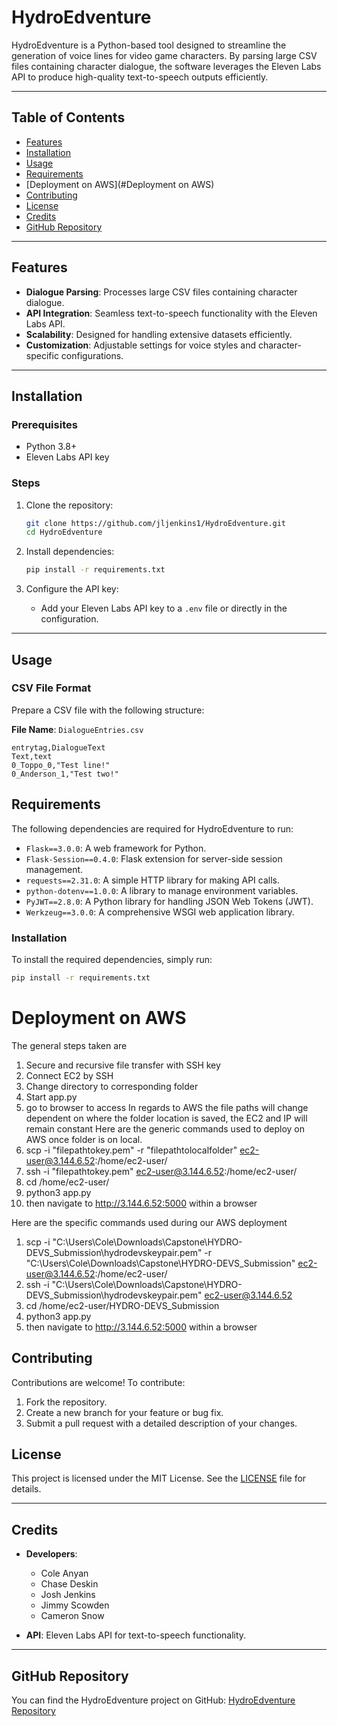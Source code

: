 # **HydroEdventure**

HydroEdventure is a Python-based tool designed to streamline the generation of voice lines for video game characters. By parsing large CSV files containing character dialogue, the software leverages the Eleven Labs API to produce high-quality text-to-speech outputs efficiently.

---

## **Table of Contents**

- [Features](#features)
- [Installation](#installation)
- [Usage](#usage)
- [Requirements](#requirements)
- [Deployment on AWS](#Deployment on AWS)
- [Contributing](#contributing)
- [License](#license)
- [Credits](#credits)
- [GitHub Repository](#github-repository)

---

## **Features**

- **Dialogue Parsing**: Processes large CSV files containing character dialogue.
- **API Integration**: Seamless text-to-speech functionality with the Eleven Labs API.
- **Scalability**: Designed for handling extensive datasets efficiently.
- **Customization**: Adjustable settings for voice styles and character-specific configurations.

---

## **Installation**

### **Prerequisites**

- Python 3.8+
- Eleven Labs API key

### **Steps**

1. Clone the repository:
    ```bash
    git clone https://github.com/jljenkins1/HydroEdventure.git
    cd HydroEdventure
    ```

2. Install dependencies:
    ```bash
    pip install -r requirements.txt
    ```

3. Configure the API key:
    - Add your Eleven Labs API key to a `.env` file or directly in the configuration.

---

## **Usage**

### **CSV File Format**

Prepare a CSV file with the following structure:

**File Name**: `DialogueEntries.csv`

```csv
entrytag,DialogueText
Text,text
0_Toppo_0,"Test line!"
0_Anderson_1,"Test two!"
```
## **Requirements**

The following dependencies are required for HydroEdventure to run:

- `Flask==3.0.0`: A web framework for Python.
- `Flask-Session==0.4.0`: Flask extension for server-side session management.
- `requests==2.31.0`: A simple HTTP library for making API calls.
- `python-dotenv==1.0.0`: A library to manage environment variables.
- `PyJWT==2.8.0`: A Python library for handling JSON Web Tokens (JWT).
- `Werkzeug==3.0.0`: A comprehensive WSGI web application library.

### **Installation**

To install the required dependencies, simply run:

```bash
pip install -r requirements.txt
```
# **Deployment on AWS**
The general steps taken are
1. Secure and recursive file transfer with SSH key
2. Connect EC2 by SSH
3. Change directory to corresponding folder
4. Start app.py
5. go to browser to access 
In regards to AWS the file paths will change dependent on where the folder location is saved, the EC2 and IP will remain constant
Here are the generic commands used to deploy on AWS once folder is on local.
1. scp -i "filepathtokey.pem" -r "filepathtolocalfolder" ec2-user@3.144.6.52:/home/ec2-user/
2. ssh -i "filepathtokey.pem" ec2-user@3.144.6.52:/home/ec2-user/
3. cd /home/ec2-user/<folder>
4. python3 app.py
5. then navigate to http://3.144.6.52:5000 within a browser


Here are the specific commands used during our AWS deployment
1. scp -i "C:\Users\Cole\Downloads\Capstone\HYDRO-DEVS_Submission\hydrodevskeypair.pem" -r "C:\Users\Cole\Downloads\Capstone\HYDRO-DEVS_Submission" ec2-user@3.144.6.52:/home/ec2-user/
2. ssh -i "C:\Users\Cole\Downloads\Capstone\HYDRO-DEVS_Submission\hydrodevskeypair.pem" ec2-user@3.144.6.52
3. cd /home/ec2-user/HYDRO-DEVS_Submission
4. python3 app.py   
5. then navigate to http://3.144.6.52:5000 within a browser

## **Contributing**

Contributions are welcome! To contribute:

1. Fork the repository.
2. Create a new branch for your feature or bug fix.
3. Submit a pull request with a detailed description of your changes.

## **License**

This project is licensed under the MIT License. See the [LICENSE](LICENSE) file for details.

---

## **Credits**

- **Developers**:
  - Cole Anyan
  - Chase Deskin
  - Josh Jenkins
  - Jimmy Scowden
  - Cameron Snow

- **API**: Eleven Labs API for text-to-speech functionality.

---

## **GitHub Repository**

You can find the HydroEdventure project on GitHub: [HydroEdventure Repository](https://github.com/jljenkins1/HydroEdventure)

